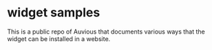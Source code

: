 # widget samples

This is a public repo of Auvious that documents various ways that the widget can be installed in a website. 
